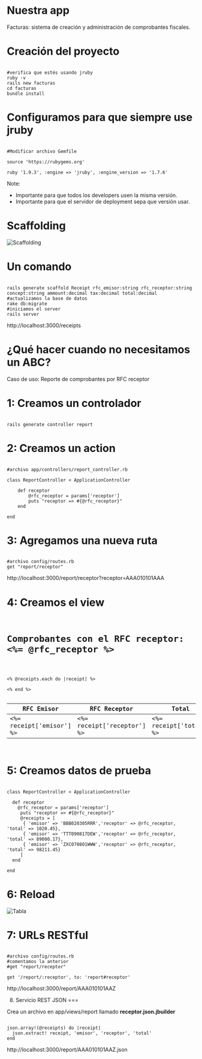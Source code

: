 Nuestra app
===

Facturas: sistema de creación y administración de comprobantes fiscales.



Creación del proyecto
===

<pre><code data-trim>
#verifica que estés usando jruby
ruby -v
rails new facturas
cd facturas
bundle install
</code></pre>



Configuramos para que siempre use jruby
===

<pre><code data-trim>
#Modificar archivo Gemfile

source 'https://rubygems.org'

ruby '1.9.3', :engine => 'jruby', :engine_version => '1.7.6'
</code></pre>

Note:
- Importante para que todos los developers usen la misma versión.
- Importante para que el servidor de deployment sepa que versión usar.



Scaffolding
===

![Scaffolding](img/scaffolding.jpg)



Un comando
===

<pre><code data-trim>
rails generate scaffold Receipt rfc_emisor:string rfc_receptor:string 
concept:string ammount:decimal tax:decimal total:decimal
#actualizamos la base de datos
rake db:migrate
#iniciamos el server
rails server
</code></pre>

http://localhost:3000/receipts



¿Qué hacer cuando no necesitamos un ABC?
===

Caso de uso: Reporte de comprobantes por RFC receptor



1: Creamos un controlador
====

<pre><code data-trim>
rails generate controller report
</code></pre>



2: Creamos un action
====

<pre><code data-trim>
#archivo app/controllers/report_controller.rb

class ReportController < ApplicationController

	def receptor
		@rfc_receptor = params['receptor']		
		puts "receptor => #{@rfc_receptor}"
	end
	
end
</code></pre>



3: Agregamos una nueva ruta
===

<pre><code data-trim>
#archivo config/routes.rb
get "report/receptor"
</code></pre>

http://localhost:3000/report/receptor?receptor=AAA010101AAA



4: Creamos el view
====

<pre><code data-trim>
<h1>Comprobantes con el RFC receptor: <%= @rfc_receptor %></h1>

<table>
	<thead>
		<tr>
			<th>RFC Emisor</th>
			<th>RFC Receptor</th>
			<th>Total</th>
		</tr>
	</thead>
	<tbody>
<% @receipts.each do |receipt| %>
		<tr>
			<td><%= receipt['emisor'] %></td>
			<td><%= receipt['receptor'] %></td>
			<td><%= receipt['total'] %></td>
		</tr>
<% end %>
	</tbody>
</table>
</code></pre>



5: Creamos datos de prueba
====

<pre><code data-trim>
class ReportController < ApplicationController

  def receptor
	@rfc_receptor = params['receptor']		
	 puts "receptor => #{@rfc_receptor}"
	 @receipts = [ 
	  { 'emisor' => 'BBB020305RRR','receptor' => @rfc_receptor, 'total' => 1020.45},
	  { 'emisor' => 'TTT090817DEW','receptor' => @rfc_receptor, 'total' => 89000.17},
	  { 'emisor' => 'ZXC070801WWW','receptor' => @rfc_receptor, 'total' => 98211.45}
 	 ]
  end

end
</code></pre>



6: Reload
===

![Tabla](img/facturas01.png)



7: URLs RESTful
===

<pre><code data-trim>
#archivo config/routes.rb
#comentamos la anterior	
#get "report/receptor"
  
get '/report/:receptor', to: 'report#receptor'
</code></pre>

http://localhost:3000/report/AAA010101AAZ



8. Servicio REST JSON
===

Crea un archivo en app/views/report llamado <strong>receptor.json.jbuilder</strong>

<pre><code data-trim>
json.array!(@receipts) do |receipt|
  json.extract! receipt, 'emisor', 'receptor', 'total'
end
</code></pre>

http://localhost:3000/report/AAA010101AAZ.json
